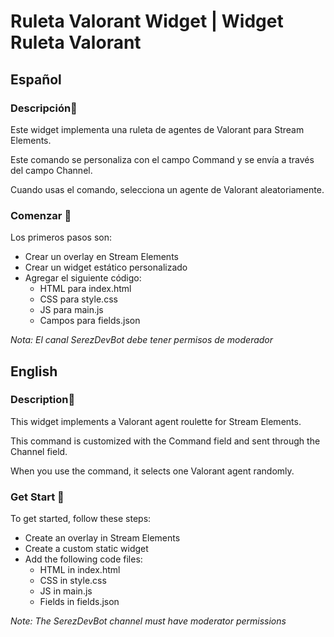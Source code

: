 # Ruleta Valorant Widget | Widget Ruleta Valorant

## Español

### Descripción📝
Este widget implementa una ruleta de agentes de Valorant para Stream Elements.

Este comando se personaliza con el campo Command y se envía a través del campo Channel.

Cuando usas el comando, selecciona un agente de Valorant aleatoriamente.

### Comenzar 🚀
Los primeros pasos son:

- Crear un overlay en Stream Elements
- Crear un widget estático personalizado
- Agregar el siguiente código:
    - HTML para index.html
    - CSS para style.css
    - JS para main.js
    - Campos para fields.json

_Nota: El canal SerezDevBot debe tener permisos de moderador_

## English

### Description📝
This widget implements a Valorant agent roulette for Stream Elements.

This command is customized with the Command field and sent through the Channel field.

When you use the command, it selects one Valorant agent randomly.

### Get Start 🚀
To get started, follow these steps:

- Create an overlay in Stream Elements
- Create a custom static widget
- Add the following code files:
    - HTML in index.html
    - CSS in style.css
    - JS in main.js
    - Fields in fields.json

    
_Note: The SerezDevBot channel must have moderator permissions_